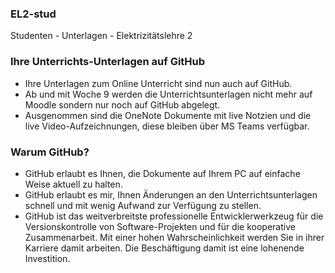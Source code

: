 ### EL2-stud
Studenten - Unterlagen - Elektrizitätslehre 2 

### Ihre Unterrichts-Unterlagen auf GitHub
- Ihre Unterlagen zum Online Unterricht sind nun auch auf GitHub. 
- Ab und mit Woche 9 werden die Unterrichtsunterlagen nicht mehr auf Moodle sondern nur noch auf GitHub abgelegt.
- Ausgenommen sind die OneNote Dokumente mit live Notzien und die live Video-Aufzeichnungen, diese bleiben über MS Teams verfügbar.

### Warum GitHub?
- GitHub erlaubt es Ihnen, die Dokumente auf Ihrem PC auf einfache Weise aktuell zu halten.
- GitHub erlaubt es mir, Ihnen Änderungen an den Unterrichtsunterlagen schnell und mit wenig Aufwand zur Verfügung zu stellen.
- GitHub ist das weitverbreitste professionelle Entwicklerwerkzeug für die Versionskontrolle von Software-Projekten und für die kooperative Zusammenarbeit. Mit einer hohen Wahrscheinlichkeit werden Sie in ihrer Karriere damit arbeiten. Die Beschäftigung damit ist eine lohenende Investition.  
